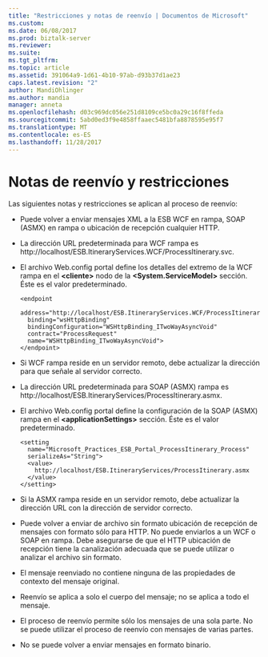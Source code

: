 ```yaml
---
title: "Restricciones y notas de reenvío | Documentos de Microsoft"
ms.custom: 
ms.date: 06/08/2017
ms.prod: biztalk-server
ms.reviewer: 
ms.suite: 
ms.tgt_pltfrm: 
ms.topic: article
ms.assetid: 391064a9-1d61-4b10-97ab-d93b37d1ae23
caps.latest.revision: "2"
author: MandiOhlinger
ms.author: mandia
manager: anneta
ms.openlocfilehash: d03c969dc056e251d8109ce5bc0a29c16f8ffeda
ms.sourcegitcommit: 5abd0ed3f9e4858ffaaec5481bfa8878595e95f7
ms.translationtype: MT
ms.contentlocale: es-ES
ms.lasthandoff: 11/28/2017
---
```

# <a name="resubmission-notes-and-restrictions"></a>Notas de reenvío y restricciones
Las siguientes notas y restricciones se aplican al proceso de reenvío:  
  
-   Puede volver a enviar mensajes XML a la ESB WCF en rampa, SOAP (ASMX) en rampa o ubicación de recepción cualquier HTTP.  
  
-   La dirección URL predeterminada para WCF rampa es http://localhost/ESB.ItineraryServices.WCF/ProcessItinerary.svc.  
  
-   El archivo Web.config portal define los detalles del extremo de la WCF rampa en el  **\<cliente\>**  nodo de la  **\<System.ServiceModel\>**  sección. Éste es el valor predeterminado.  
  
    ```  
    <endpoint  
      address="http://localhost/ESB.ItineraryServices.WCF/ProcessItinerary.svc"  
      binding="wsHttpBinding"  
      bindingConfiguration="WSHttpBinding_ITwoWayAsyncVoid"  
      contract="ProcessRequest"   
      name="WSHttpBinding_ITwoWayAsyncVoid">                  
    </endpoint>  
    ```  
  
-   Si WCF rampa reside en un servidor remoto, debe actualizar la dirección para que señale al servidor correcto.  
  
-   La dirección URL predeterminada para SOAP (ASMX) rampa es http://localhost/ESB.ItineraryServices/ProcessItinerary.asmx.  
  
-   El archivo Web.config portal define la configuración de la SOAP (ASMX) rampa en el  **\<applicationSettings\>**  sección. Éste es el valor predeterminado.  
  
    ```  
    <setting   
      name="Microsoft_Practices_ESB_Portal_ProcessItinerary_Process"  
      serializeAs="String">  
      <value>  
        http://localhost/ESB.ItineraryServices/ProcessItinerary.asmx  
      </value>  
    </setting>  
    ```  
  
-   Si la ASMX rampa reside en un servidor remoto, debe actualizar la dirección URL con la dirección de servidor correcto.  
  
-   Puede volver a enviar de archivo sin formato ubicación de recepción de mensajes con formato sólo para HTTP. No puede enviarlos a un WCF o SOAP en rampa. Debe asegurarse de que el HTTP ubicación de recepción tiene la canalización adecuada que se puede utilizar o analizar el archivo sin formato.  
  
-   El mensaje reenviado no contiene ninguna de las propiedades de contexto del mensaje original.  
  
-   Reenvío se aplica a solo el cuerpo del mensaje; no se aplica a todo el mensaje.  
  
-   El proceso de reenvío permite sólo los mensajes de una sola parte. No se puede utilizar el proceso de reenvío con mensajes de varias partes.  
  
-   No se puede volver a enviar mensajes en formato binario.